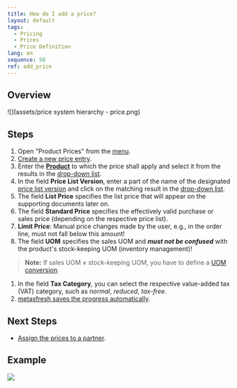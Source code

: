 ```yaml
---
title: How do I add a price?
layout: default
tags:
  - Pricing
  - Prices
  - Price Definition
lang: en
sequence: 50
ref: add_price
---
```


## Overview
![](assets/price system hierarchy - price.png)

## Steps
1. Open "Product Prices" from the [menu](Menu).
1. [Create a new price entry](New_Record_Window).
1. Enter the [**Product**](NewProduct) to which the price shall apply and select it from the results in the [drop-down list](Keyboard_shortcuts_reference).
1. In the field **Price List Version**, enter a part of the name of the designated [price list version](Add_price-list-version) and click on the matching result in the [drop-down list](Keyboard_shortcuts_reference).
1. The field **List Price** specifies the list price that will appear on the supporting documents later on.
1. The field **Standard Price** specifies the effectively valid purchase or sales price (depending on the respective price list).
1. **Limit Price**: Manual price changes made by the user, e.g., in the order line, must not fall below this amount!
1. The field **UOM** specifies the sales UOM and ***must not be confused*** with the product's stock-keeping UOM (inventory management)!
 >**Note:** If sales UOM ≠ stock-keeping UOM, you have to define a [UOM conversion](Convert_UOMs).

1. In the field **Tax Category**, you can select the respective value-added tax (VAT) category, such as *normal*, *reduced*, *tax-free*.
1. [metasfresh saves the progress automatically](Saveindicator).

## Next Steps
- [Assign the prices to a partner](Assign_prices_to_partner).

## Example
![](assets/Add_Price.gif)
